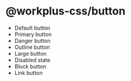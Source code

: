 # @workplus-css/button

* Default button
* Primary button
* Danger button
* Outline button
* Large button
* Disabled state
* Block button
* Link button

